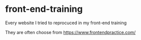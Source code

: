 # front-end-training
Every website I tried to reprocuced in my front-end training

They are often choose from https://www.frontendpractice.com/
